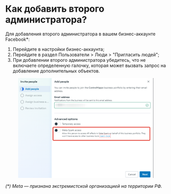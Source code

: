 # Как добавить второго администратора?

Для добавления второго администратора в вашем бизнес-аккаунте Facebook\*:

1. Перейдите в настройки бизнес-аккаунта;
2. Перейдите в раздел Пользователи > Люди > "Пригласить людей";
3. При добавлении второго администратора убедитесь, что не включаете определенную галочку, которая может вызвать запрос на добавление дополнительных объектов.

<figure><img src="../../.gitbook/assets/image (5).png" alt=""><figcaption></figcaption></figure>



_(\*) Meta — признана экстремистской организацией на территории РФ._
